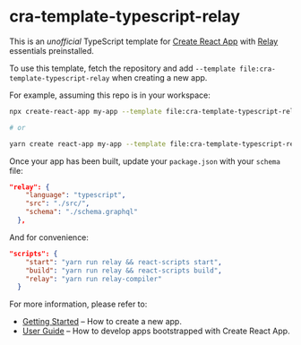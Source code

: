 # cra-template-typescript-relay

This is an _unofficial_ TypeScript template for [Create React App](https://github.com/facebook/create-react-app) with [Relay](https://relay.dev/) essentials preinstalled.

To use this template, fetch the repository and add `--template file:cra-template-typescript-relay` when creating a new app.

For example, assuming this repo is in your workspace:

```sh
npx create-react-app my-app --template file:cra-template-typescript-relay

# or

yarn create react-app my-app --template file:cra-template-typescript-relay
```

Once your app has been built, update your `package.json` with your `schema` file:

```json
"relay": {
    "language": "typescript",
	"src": "./src/",
	"schema": "./schema.graphql"
  },
```

And for convenience:

```json
"scripts": {
    "start": "yarn run relay && react-scripts start",
    "build": "yarn run relay && react-scripts build",
    "relay": "yarn run relay-compiler"
  }
```

For more information, please refer to:

- [Getting Started](https://create-react-app.dev/docs/getting-started) – How to create a new app.
- [User Guide](https://create-react-app.dev) – How to develop apps bootstrapped with Create React App.
